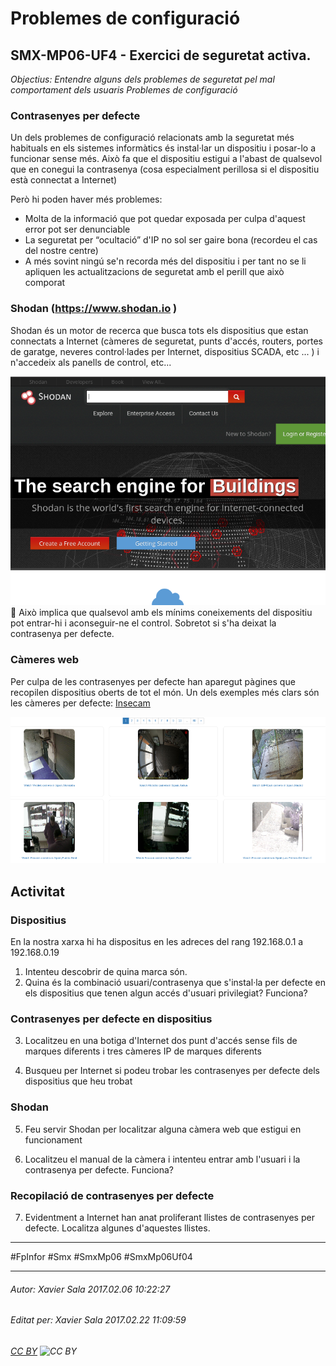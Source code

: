 # Problemes de configuració
## SMX-MP06-UF4 - Exercici de seguretat activa.
*Objectius: Entendre alguns dels problemes de seguretat pel mal comportament dels usuaris
Problemes de configuració*

### Contrasenyes per defecte

Un dels problemes de configuració relacionats amb la seguretat més habituals en els sistemes informàtics és instal·lar un dispositiu i posar-lo a funcionar sense més. Això fa que el dispositiu estigui a l'abast de qualsevol que en conegui la contrasenya (cosa especialment perillosa si el dispositiu està connectat a Internet)

Però hi poden haver més problemes:

* Molta de la informació que pot quedar exposada per culpa d'aquest error pot ser denunciable 	
* La seguretat per “ocultació” d'IP no sol ser gaire bona (recordeu el cas del nostre centre) 	
* A més sovint ningú se'n recorda més del dispositiu i per tant no se li apliquen les 	actualitzacions de seguretat amb el perill que això comporat 	

### Shodan (https://www.shodan.io )

Shodan és un motor de recerca que busca tots els dispositius que estan connectats a Internet (càmeres de seguretat, punts d'accés, routers, portes de garatge, neveres control·lades per Internet, dispositius SCADA, etc ... ) i n'accedeix als panells de control, etc... 

![Shodan](https://raw.githubusercontent.com/utrescu/utrescu.github.io/master/images/shodan.png "Shodan")

Això implica que qualsevol amb els mínims coneixements del dispositiu pot entrar-hi i aconseguir-ne el control. Sobretot si s'ha deixat la contrasenya per defecte.

### Càmeres web

Per culpa de les contrasenyes per defecte han aparegut pàgines que recopilen dispositius oberts de tot el món. Un dels exemples més clars són les càmeres per defecte: [Insecam](http://www.insecam.org)

![insecam](https://github.com/utrescu/utrescu.github.io/blob/master/images/insecam.png?raw=true "insecam")


Activitat 	 	 	
---------------------

### Dispositius

En la nostra xarxa hi ha dispositus en les adreces del rang 192.168.0.1 a 192.168.0.19

1. Intenteu descobrir de quina marca són. 		
2. Quina és la combinació usuari/contrasenya que s'instal·la per defecte en els dispositius que tenen algun accés d'usuari privilegiat? Funciona?

### Contrasenyes per defecte en dispositius

3. Localitzeu en una botiga d'Internet dos punt d'accés sense fils de marques diferents 		 		i tres càmeres IP de marques diferents 

4. Busqueu per Internet si podeu trobar les contrasenyes per defecte dels 	dispositius que heu trobat

### Shodan

5. Feu servir Shodan per localitzar alguna càmera web que estigui en funcionament 	

6. Localitzeu el manual de la càmera i intenteu entrar amb l'usuari i la contrasenya per defecte. Funciona?

### Recopilació de contrasenyes per defecte

7. Evidentment a Internet han anat proliferant llistes de contrasenyes per defecte. 	Localitza algunes d'aquestes llistes.

---

#FpInfor #Smx #SmxMp06 #SmxMp06Uf04

---

###### Autor: Xavier Sala 2017.02.06 10:22:27
###### Editat per: Xavier Sala 2017.02.22 11:09:59
###### [CC BY](https://creativecommons.org/licenses/by/4.0/) ![CC BY](https://licensebuttons.net/l/by/3.0/80x15.png)
